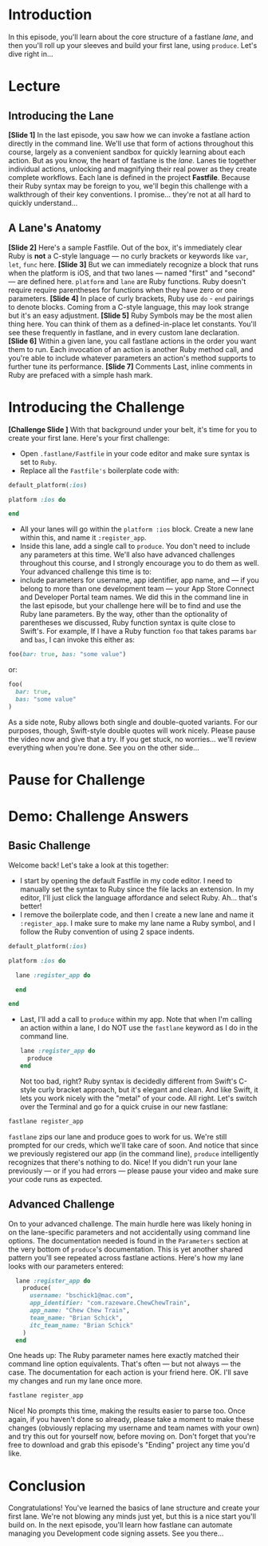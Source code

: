 # Introduction
In this episode, you'll learn about the core structure of a fastlane *lane*, and then you'll roll up your sleeves and build your first lane, using `produce`. Let's dive right in…
# Lecture
## Introducing the Lane
**[Slide 1]**
In the last episode, you saw how we can invoke a fastlane action directly in the command line. We'll use that form of actions throughout this course, largely as a convenient sandbox for quickly learning about each action.
But as you know, the heart of fastlane is the *lane.* Lanes tie together individual actions, unlocking and magnifying their real power as they create complete workflows.
Each lane is defined in the project **Fastfile**. 
Because their Ruby syntax may be foreign to you, we'll begin this challenge with a walkthrough of their key conventions. I promise… they're not at all hard to quickly understand…
## A Lane's Anatomy
**[Slide 2]**
Here's a sample Fastfile. Out of the box, it's immediately clear Ruby is **not** a C-style language — no curly brackets or keywords like `var`, `let`, `func` here.
**[Slide 3]**
But we can immediately recognize a block that runs when the platform is iOS, and that two lanes — named "first" and "second" — are defined here. `platform` and `lane` are Ruby functions. Ruby doesn't require require parentheses for functions when they have zero or one parameters. 
**[Slide 4]**
In place of curly brackets, Ruby use `do` - `end` pairings to denote blocks. Coming from a C-style language, this may look strange but it's an easy adjustment.
**[Slide 5]**
Ruby Symbols may be the most alien thing here. You can think of them as a defined-in-place let constants. You'll see these frequently in fastlane, and in every custom lane declaration.
**[Slide 6]**
Within a given lane, you call fastlane actions in the order you want them to run. Each invocation of an action is another Ruby method call, and you're able to include whatever parameters an action's method supports to further tune its performance.
**[Slide 7]** Comments
Last, inline comments in Ruby are prefaced with a simple hash mark. 
# Introducing the Challenge
**[Challenge Slide ]**
With that background under your belt, it's time for you to create your first lane. Here's your first challenge:
- Open `.fastlane/Fastfile` in your code editor and make sure  syntax is set to `Ruby`.
- Replace all the `Fastfile's` boilerplate code with:
```ruby
default_platform(:ios)

platform :ios do

end
```
- All your lanes will go within the `platform :ios` block. Create a new lane within this, and name it `:register_app`.
- Inside this lane, add a single call to `produce`. You don't need to include any parameters at this time.
We'll also have advanced challenges throughout this course, and I strongly encourage you to do them as well. 
Your advanced challenge this time is to:
- include parameters for username, app identifier, app name, and — if you belong to more than one development team — your App Store Connect and Developer Portal team names.
We did this in the command line in the last episode, but your challenge here will be to find and use the Ruby lane parameters. 
By the way, other than the optionality of parentheses we discussed, Ruby function syntax is quite close to Swift's. For example, If I have a Ruby function `foo` that takes params `bar` and `bas`, I can invoke this either as:
```ruby
foo(bar: true, bas: "some value")
```
or:
```ruby
foo(
  bar: true,
  bas: "some value"
)
```
As a side note, Ruby allows both single and double-quoted variants. For our purposes, though, Swift-style double quotes will work nicely.
Please pause the video now and give that a try. If you get stuck, no worries… we'll review everything when you're done. See you on the other side…
# Pause for Challenge
# Demo: Challenge Answers
## Basic Challenge
Welcome back! Let's take a look at this together:
- I start by opening the default Fastfile in my code editor. I need to manually set the syntax to Ruby since the file lacks an extension. In my editor, I'll just click the language affordance and select Ruby. Ah… that's better!
- I remove the boilerplate code, and then I create a new lane and name it `:register_app`. I make sure to make my lane name a Ruby symbol, and I follow the Ruby convention of using 2 space indents.
```ruby
default_platform(:ios)

platform :ios do

  lane :register_app do

  end

end
```
- Last, I'll add a call to `produce` within my app. Note that when I'm calling an action within a lane, I do NOT use the `fastlane` keyword as I do in the command line.
	```ruby
	lane :register_app do
	  produce
	end
	```
	Not too bad, right? Ruby syntax is decidedly different from Swift's C-style curly bracket approach, but it's elegant and clean. And like Swift, it lets you work nicely with the "metal" of your code.
All right. Let's switch over the Terminal and go for a quick cruise in our new fastlane:
```ruby
fastlane register_app
```
`fastlane` zips our lane and produce goes to work for us. We're still prompted for our creds, which we'll take care of soon. And notice that since we previously registered our app (in the command line), `produce` intelligently recognizes that there's nothing to do. Nice!
If you didn't run your lane previously — or if you had errors — please pause your video and make sure your code runs as expected.
## Advanced Challenge
On to your advanced challenge. The main hurdle here was likely honing in on the lane-specific parameters and not accidentally using command line options. The documentation needed is found in the `Parameters` section at the very bottom of `produce`'s documentation. This is yet another shared pattern you'll see repeated across fastlane actions.
Here's how my lane looks with our parameters entered:
```ruby
  lane :register_app do
    produce(
      username: "bschick1@mac.com",
      app_identifier: "com.razeware.ChewChewTrain",
      app_name: "Chew Chew Train",
      team_name: "Brian Schick",
      itc_team_name: "Brian Schick"
    )
  end
```
One  heads up: The Ruby parameter names here exactly matched their command line option equivalents. That's often — but not always — the case. The documentation for each action is your friend here.
OK. I'll save my changes and run my lane once more. 
```ruby
fastlane register_app
```
Nice! No prompts this time, making the results easier to parse too.
Once again, if you haven't done so already, please take a moment to make these changes (obviously replacing my username and team names with your own) and try this out for yourself now, before moving on.
Don't forget that you're free to download and grab this episode's "Ending" project any time you'd like.
# Conclusion
Congratulations! You've learned the basics of lane structure and create your first lane. We're not blowing any minds just yet, but this is a nice start you'll build on.
In the next episode, you'll learn how fastlane can automate managing you Development code signing assets. See you there…